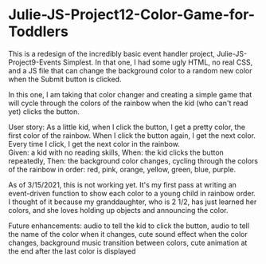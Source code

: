 # Julie-JS-Project12-Color-Game-for-Toddlers

This is a redesign of the incredibly basic event handler project, Julie-JS-Project9-Events Simplest.  In that one, I had some ugly HTML, no real CSS, and a JS file that can change the background color to a random new color when the Submit button is clicked.  

In this one, I am taking that color changer and creating a simple game that will cycle through the colors of the rainbow when the kid (who can't read yet) clicks the button.  

User story:
As a little kid, when I click the button, I get a pretty color, the first color of the rainbow.  When I click the button again, I get the next color.  Every time I click, I get the next color in the rainbow.  
Given: a kid with no reading skills,
When: the kid clicks the button repeatedly,
Then: the background color changes, cycling through the colors of the rainbow in order: red, pink, orange, yellow, green, blue, purple.

As of 3/15/2021, this is not working yet.  It's my first pass at writing an event-driven function to show each color to a young child in rainbow order.  
I thought of it because my granddaughter, who is 2 1/2, has just learned her colors, and she loves holding up objects and announcing the color.

Future enhancements: 
audio to tell the kid to click the button, 
audio to tell the name of the color when it changes,
cute sound effect when the color changes, 
background music
transition between colors, 
cute animation at the end after the last color is displayed
